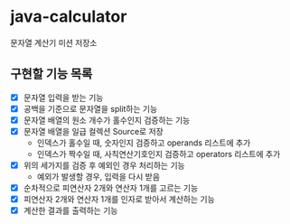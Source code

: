 # java-calculator
문자열 계산기 미션 저장소

## 구현할 기능 목록
- [x] 문자열 입력을 받는 기능
- [x] 공백을 기준으로 문자열을 split하는 기능
- [x] 문자열 배열의 원소 개수가 홀수인지 검증하는 기능
- [x] 문자열 배열을 일급 컬렉션 Source로 저장
    - 인덱스가 홀수일 때, 숫자인지 검증하고 operands 리스트에 추가
    - 인덱스가 짝수일 때, 사칙연산기호인지 검증하고 operators 리스트에 추가
- [x] 위의 세가지를 검증 후 예외인 경우 처리하는 기능
    - 예외가 발생할 경우, 입력을 다시 받음
- [x] 순차적으로 피연산자 2개와 연산자 1개를 고르는 기능 
- [x] 피연산자 2개와 연산자 1개를 인자로 받아서 계산하는 기능
- [x] 계산한 결과를 출력하는 기능